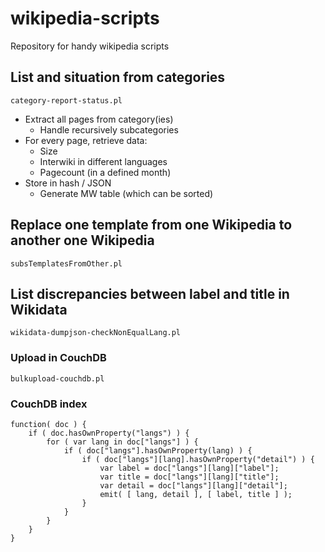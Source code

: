 # wikipedia-scripts
Repository for handy wikipedia scripts

## List and situation from categories

    category-report-status.pl

* Extract all pages from category(ies)
	* Handle recursively subcategories
* For every page, retrieve data:
	* Size
	* Interwiki in different languages
	* Pagecount (in a defined month)
* Store in hash / JSON
	* Generate MW table (which can be sorted) 

## Replace one template from one Wikipedia to another one Wikipedia

    subsTemplatesFromOther.pl

## List discrepancies between label and title in Wikidata

	wikidata-dumpjson-checkNonEqualLang.pl

### Upload in CouchDB

	bulkupload-couchdb.pl

### CouchDB index

	function( doc ) {
		if ( doc.hasOwnProperty("langs") ) {
			for ( var lang in doc["langs"] ) {
				if ( doc["langs"].hasOwnProperty(lang) ) {
					if ( doc["langs"][lang].hasOwnProperty("detail") ) {
						var label = doc["langs"][lang]["label"];
						var title = doc["langs"][lang]["title"];
						var detail = doc["langs"][lang]["detail"];
						emit( [ lang, detail ], [ label, title ] );
					}
				}
			}
		}
	}
